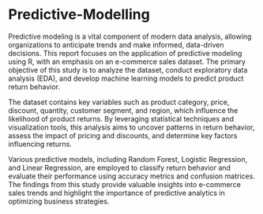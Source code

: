# Predictive-Modelling
Predictive modeling is a vital component of modern data analysis, allowing organizations to anticipate trends and make informed, data-driven decisions. This report focuses on the application of predictive modeling using R, with an emphasis on an e-commerce sales dataset. The primary objective of this study is to analyze the dataset, conduct exploratory data analysis (EDA), and develop machine learning models to predict product return behavior.

The dataset contains key variables such as product category, price, discount, quantity, customer segment, and region, which influence the likelihood of product returns. By leveraging statistical techniques and visualization tools, this analysis aims to uncover patterns in return behavior, assess the impact of pricing and discounts, and determine key factors influencing returns.

Various predictive models, including Random Forest, Logistic Regression, and Linear Regression, are employed to classify return behavior and evaluate their performance using accuracy metrics and confusion matrices. The findings from this study provide valuable insights into e-commerce sales trends and highlight the importance of predictive analytics in optimizing business strategies.

